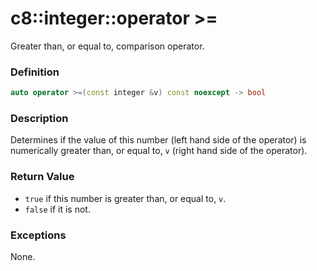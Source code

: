 # c8::integer::operator >= #

Greater than, or equal to, comparison operator.

### Definition ###

```cpp
auto operator >=(const integer &v) const noexcept -> bool
```

### Description ###

Determines if the value of this number (left hand side of the operator) is numerically greater than, or equal to, `v` (right hand side of the operator).

### Return Value ###

* `true` if this number is greater than, or equal to, `v`.
* `false` if it is not.

### Exceptions ###

None.

